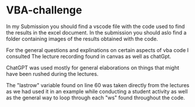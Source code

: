 # VBA-challenge
In my Submission you should find a vscode file with the code used to find the results in the excel document. 
In the submission you should aslo find a folder containing images of the results obtained with the code.

For the general questions and explinations on certain aspects of vba code I consulted The lecture recording found in canvas as well as chatGpt.

ChatGPT was used mostly for general elaborations on things that might have been rushed during the lectures.

The "lastrow" variable found on line 60 was taken directly from the lectures as we had used it in an example while conducting a student activity as well as the general way to loop through each "ws" found throughout the code.

